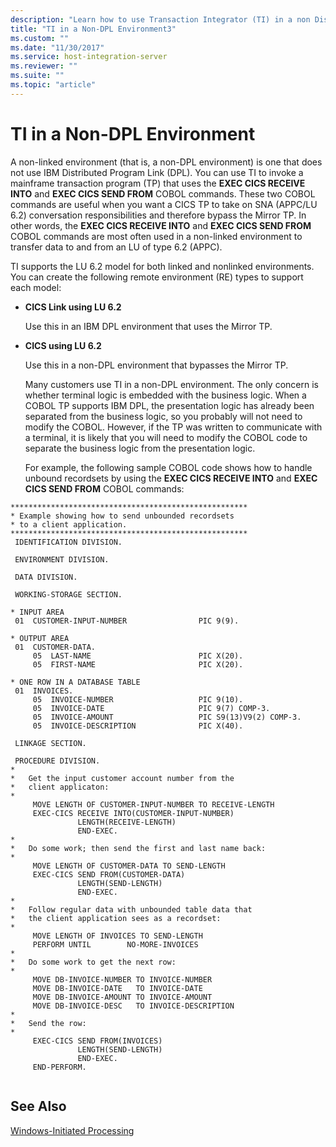 ```yaml
---
description: "Learn how to use Transaction Integrator (TI) in a non Distributed Program Link (DPL) environment."
title: "TI in a Non-DPL Environment3"
ms.custom: ""
ms.date: "11/30/2017"
ms.service: host-integration-server
ms.reviewer: ""
ms.suite: ""
ms.topic: "article"
---
```

# TI in a Non-DPL Environment

A non-linked environment (that is, a non-DPL environment) is one that does not use IBM Distributed Program Link (DPL). You can use TI to invoke a mainframe transaction program (TP) that uses the **EXEC CICS RECEIVE INTO** and **EXEC CICS SEND FROM** COBOL commands. These two COBOL commands are useful when you want a CICS TP to take on SNA (APPC/LU 6.2) conversation responsibilities and therefore bypass the Mirror TP. In other words, the **EXEC CICS RECEIVE INTO** and **EXEC CICS SEND FROM** COBOL commands are most often used in a non-linked environment to transfer data to and from an LU of type 6.2 (APPC).  
  
 TI supports the LU 6.2 model for both linked and nonlinked environments. You can create the following remote environment (RE) types to support each model:  
  
- **CICS Link using LU 6.2**  
  
   Use this in an IBM DPL environment that uses the Mirror TP.  
  
- **CICS using LU 6.2**  
  
   Use this in a non-DPL environment that bypasses the Mirror TP.  
  
  Many customers use TI in a non-DPL environment. The only concern is whether terminal logic is embedded with the business logic. When a COBOL TP supports IBM DPL, the presentation logic has already been separated from the business logic, so you probably will not need to modify the COBOL. However, if the TP was written to communicate with a terminal, it is likely that you will need to modify the COBOL code to separate the business logic from the presentation logic.  
  
  For example, the following sample COBOL code shows how to handle unbound recordsets by using the **EXEC CICS RECEIVE INTO** and **EXEC CICS SEND FROM** COBOL commands:  
  
```cobol  
*****************************************************  
* Example showing how to send unbounded recordsets  
* to a client application.  
*****************************************************  
 IDENTIFICATION DIVISION.  
  
 ENVIRONMENT DIVISION.  
  
 DATA DIVISION.  
  
 WORKING-STORAGE SECTION.  
  
* INPUT AREA  
 01  CUSTOMER-INPUT-NUMBER                PIC 9(9).  
  
* OUTPUT AREA  
 01  CUSTOMER-DATA.  
     05  LAST-NAME                        PIC X(20).  
     05  FIRST-NAME                       PIC X(20).  
  
* ONE ROW IN A DATABASE TABLE  
 01  INVOICES.  
     05  INVOICE-NUMBER                   PIC 9(10).  
     05  INVOICE-DATE                     PIC 9(7) COMP-3.  
     05  INVOICE-AMOUNT                   PIC S9(13)V9(2) COMP-3.  
     05  INVOICE-DESCRIPTION              PIC X(40).  
  
 LINKAGE SECTION.  
  
 PROCEDURE DIVISION.  
*  
*   Get the input customer account number from the  
*   client applicaton:  
*  
     MOVE LENGTH OF CUSTOMER-INPUT-NUMBER TO RECEIVE-LENGTH  
     EXEC-CICS RECEIVE INTO(CUSTOMER-INPUT-NUMBER)  
               LENGTH(RECEIVE-LENGTH)  
               END-EXEC.  
*  
*   Do some work; then send the first and last name back:  
*  
     MOVE LENGTH OF CUSTOMER-DATA TO SEND-LENGTH  
     EXEC-CICS SEND FROM(CUSTOMER-DATA)  
               LENGTH(SEND-LENGTH)  
               END-EXEC.  
*  
*   Follow regular data with unbounded table data that  
*   the client application sees as a recordset:  
*  
     MOVE LENGTH OF INVOICES TO SEND-LENGTH  
     PERFORM UNTIL        NO-MORE-INVOICES  
*  
*   Do some work to get the next row:  
*  
     MOVE DB-INVOICE-NUMBER TO INVOICE-NUMBER  
     MOVE DB-INVOICE-DATE   TO INVOICE-DATE  
     MOVE DB-INVOICE-AMOUNT TO INVOICE-AMOUNT  
     MOVE DB-INVOICE-DESC   TO INVOICE-DESCRIPTION  
*  
*   Send the row:  
*  
     EXEC-CICS SEND FROM(INVOICES)  
               LENGTH(SEND-LENGTH)  
               END-EXEC.  
     END-PERFORM.  
  
```  
  
## See Also
  
 [Windows-Initiated Processing](../core/windows-initiated-processing2.md)
